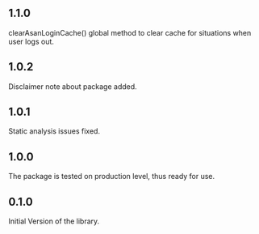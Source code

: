 ## 1.1.0

clearAsanLoginCache() global method to clear cache for situations when user logs out.

## 1.0.2

Disclaimer note about package added.

## 1.0.1

Static analysis issues fixed.

## 1.0.0

The package is tested on production level, thus ready for use.

## 0.1.0

Initial Version of the library.
